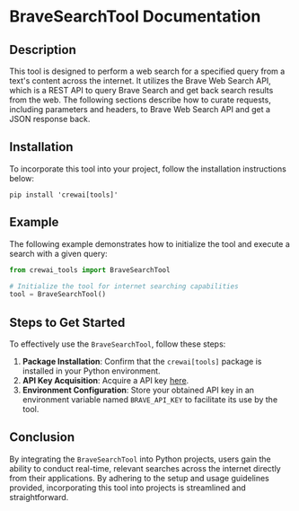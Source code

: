 # BraveSearchTool Documentation

## Description
This tool is designed to perform a web search for a specified query from a text's content across the internet. It utilizes the Brave Web Search API, which is a REST API to query Brave Search and get back search results from the web. The following sections describe how to curate requests, including parameters and headers, to Brave Web Search API and get a JSON response back.

## Installation
To incorporate this tool into your project, follow the installation instructions below:
```shell
pip install 'crewai[tools]'
```

## Example
The following example demonstrates how to initialize the tool and execute a search with a given query:

```python
from crewai_tools import BraveSearchTool

# Initialize the tool for internet searching capabilities
tool = BraveSearchTool()
```

## Steps to Get Started
To effectively use the `BraveSearchTool`, follow these steps:

1. **Package Installation**: Confirm that the `crewai[tools]` package is installed in your Python environment.
2. **API Key Acquisition**: Acquire a API key [here](https://api.search.brave.com/app/keys).
3. **Environment Configuration**: Store your obtained API key in an environment variable named `BRAVE_API_KEY` to facilitate its use by the tool.

## Conclusion
By integrating the `BraveSearchTool` into Python projects, users gain the ability to conduct real-time, relevant searches across the internet directly from their applications. By adhering to the setup and usage guidelines provided, incorporating this tool into projects is streamlined and straightforward.
